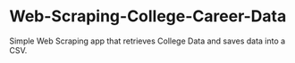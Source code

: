 # Web-Scraping-College-Career-Data
Simple Web Scraping app that retrieves College Data and saves data into a CSV.
